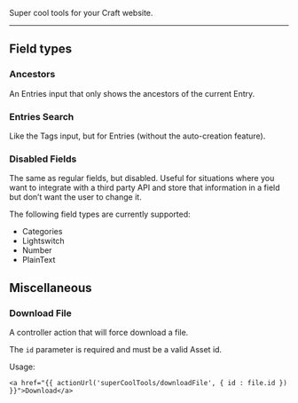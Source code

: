 Super cool tools for your Craft website.

---

## Field types

### Ancestors
An Entries input that only shows the ancestors of the current Entry.

### Entries Search
Like the Tags input, but for Entries (without the auto-creation feature).

### Disabled Fields
The same as regular fields, but disabled. Useful for situations where you want to integrate with a third party API and store that information in a field but don’t want the user to change it.

The following field types are currently supported:

- Categories
- Lightswitch
- Number
- PlainText


## Miscellaneous

### Download File
A controller action that will force download a file.

The `id` parameter is required and must be a valid Asset id.

Usage:
```
<a href="{{ actionUrl('superCoolTools/downloadFile', { id : file.id }) }}">Download</a>
```
